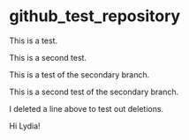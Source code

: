 # github_test_repository

This is a test. 

This is a second test.

This is a test of the secondary branch.

This is a second test of the secondary branch. 

I deleted a line above to test out deletions. 

Hi Lydia!
